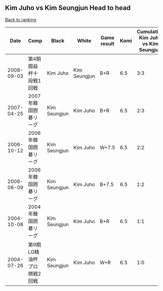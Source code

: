 ## Kim Juho vs Kim Seungjun Head to head

[Back to ranking](../../index.md)




| **Date** | **Comp** | **Black** | **White** | **Game result** | **Komi** | **Cumulative Kim Juho vs Kim Seungjun** | **Kim Juho streak** | **Kim Seungjun streak** | 
| --- | --- | --- | --- | --- | --- | --- | --- | --- |
| 2008-09-03 | 第4期圓益杯十段戦1回戦 | Kim Juho | Kim Seungjun | B+R | 6.5 | 3:3 | 1 | 0 | 
| 2007-04-25 | 2007年韓国囲碁リーグ | Kim Seungjun | Kim Juho | B+R | 6.5 | 2:3 | 0 | 1 | 
| 2006-10-12 | 2006年韓国囲碁リーグ | Kim Seungjun | Kim Juho | W+7.5 | 6.5 | 2:2 | 1 | 0 | 
| 2006-06-09 | 2006年韓国囲碁リーグ | Kim Seungjun | Kim Juho | B+7.5 | 6.5 | 1:2 | 0 | 2 | 
| 2004-10-08 | 2004年韓国囲碁リーグ | Kim Seungjun | Kim Juho | B+R | 6.5 | 1:1 | 0 | 1 | 
| 2004-07-26 | 第9期LG精油杯プロ棋戦2回戦 | Kim Seungjun | Kim Juho | W+R | 6.5 | 1:0 | 1 | 0 |




